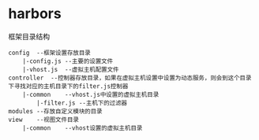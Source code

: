 harbors
=======

框架目录结构

    config  --框架设置存放目录
        |-config.js --主要的设置文件
        |-vhost.js  --虚拟主机配置文件
    controller  --控制器存放目录，如果在虚拟主机设置中设置为动态服务，则会到这个目录下寻找对应的主机目录下的filter.js控制器
        |-common    --vhost.js中设置的虚拟主机目录
            |-filter.js --主机下的过滤器
    modules --存放自定义模块的目录
    view    --视图文件目录
        |-common    --vhost设置的虚拟主机目录
